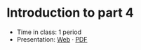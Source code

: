# Introduction to part 4

- Time in class: 1 period
- Presentation:
  [Web](https://heig-vd-dai-course.github.io/heig-vd-dai-course/19-introduction-to-part-3/)
  ·
  [PDF](https://heig-vd-dai-course.github.io/heig-vd-dai-course/19-introduction-to-part-3/19-introduction-to-part-3-presentation.pdf)
